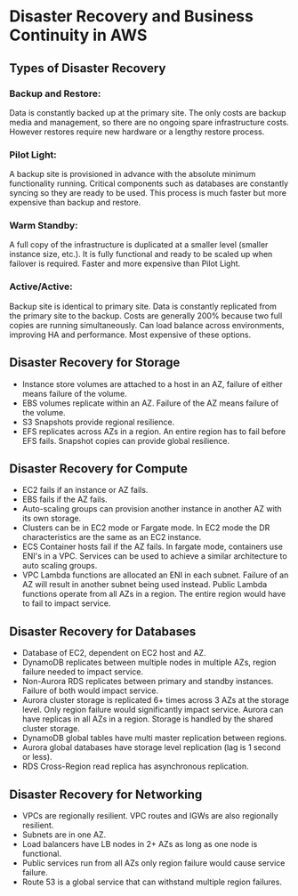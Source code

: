 # Disaster Recovery and Business Continuity in AWS

## Types of Disaster Recovery

### Backup and Restore:

Data is constantly backed up at the primary site. The only costs are backup media and management, so there are no ongoing spare infrastructure costs. However restores require new hardware or a lengthy restore process.

### Pilot Light:

A backup site is provisioned in advance with the absolute minimum functionality running. Critical components such as databases are constantly syncing so they are ready to be used. This process is much faster but more expensive than backup and restore.

### Warm Standby:

A full copy of the infrastructure is duplicated at a smaller level (smaller instance size, etc.). It is fully functional and ready to be scaled up when failover is required. Faster and more expensive than Pilot Light.

### Active/Active:

Backup site is identical to primary site. Data is constantly replicated from the primary site to the backup. Costs are generally 200% because two full copies are running simultaneously. Can load balance across environments, improving HA and performance. Most expensive of these options.

## Disaster Recovery for Storage

* Instance store volumes are attached to a host in an AZ, failure of either means failure of the volume.
* EBS volumes replicate within an AZ. Failure of the AZ means failure of the volume.
* S3 Snapshots provide regional resilience.
* EFS replicates across AZs in a region. An entire region has to fail before EFS fails. Snapshot copies can provide global resilience.

## Disaster Recovery for Compute

* EC2 fails if an instance or AZ fails.
* EBS fails if the AZ fails.
* Auto-scaling groups can provision another instance in another AZ with its own storage.
* Clusters can be in EC2 mode or Fargate mode. In EC2 mode the DR characteristics are the same as an EC2 instance.
* ECS Container hosts fail if the AZ fails. In fargate mode, containers use ENI's in a VPC. Services can be used to achieve a similar architecture to auto scaling groups.
* VPC Lambda functions are allocated an ENI in each subnet. Failure of an AZ will result in another subnet being used instead. Public Lambda functions operate from all AZs in a region. The entire region would have to fail to impact service.

## Disaster Recovery for Databases

* Database of EC2, dependent on EC2 host and AZ.
* DynamoDB replicates between multiple nodes in multiple AZs, region failure needed to impact service.
* Non-Aurora RDS replicates between primary and standby instances. Failure of both would impact service.
* Aurora cluster storage is replicated 6+ times across 3 AZs at the storage level. Only region failure would significantly impact service. Aurora can have replicas in all AZs in a region. Storage is handled by the shared cluster storage.
* DynamoDB global tables have multi master replication between regions.
* Aurora global databases have storage level replication (lag is 1 second or less).
* RDS Cross-Region read replica has asynchronous replication.

## Disaster Recovery for Networking

* VPCs are regionally resilient. VPC routes and IGWs are also regionally resilient. 
* Subnets are in one AZ. 
* Load balancers have LB nodes in 2+ AZs as long as one node is functional.
* Public services run from all AZs only region failure would cause service failure.
* Route 53 is a global service that can withstand multiple region failures.


